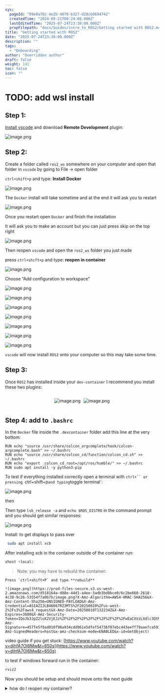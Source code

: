 ```yaml
---
sys:
  pageId: "89e0a78c-4e2b-4070-b327-d28cb0694742"
  createdTime: "2024-08-21T00:24:00.000Z"
  lastEditedTime: "2025-07-24T23:30:00.000Z"
  propFilepath: "docs/Guides/intro_to_ROS2/Getting started with ROS2.md"
title: "Getting started with ROS2"
date: "2025-07-24T23:30:00.000Z"
description: ""
tags:
  - "Onboarding"
author: "Overridden author"
draft: false
weight: 141
toc: false
icon: ""
---
```


# TODO: add wsl install

## Step 1:

[Install vscode](https://code.visualstudio.com/download) and download **Remote Development** plugin:

![image.png](https://prod-files-secure.s3.us-west-2.amazonaws.com/d518164a-d88e-44d1-a4ee-3adb3bd8bce0/efb52993-1881-4a40-b95e-6f020334f022/image.png?X-Amz-Algorithm=AWS4-HMAC-SHA256&X-Amz-Content-Sha256=UNSIGNED-PAYLOAD&X-Amz-Credential=ASIAZI2LB466WWN3VXRW%2F20250810%2Fus-west-2%2Fs3%2Faws4_request&X-Amz-Date=20250810T132225Z&X-Amz-Expires=3600&X-Amz-Security-Token=IQoJb3JpZ2luX2VjEJz%2F%2F%2F%2F%2F%2F%2F%2F%2F%2FwEaCXVzLXdlc3QtMiJHMEUCIEw4YJjMiPzI1Q%2BygzM%2F8%2FjpojiHdS29BsqiUP8Zjmc%2BAiEAm7pQFOazYOiTjb0%2BopjNsbdad8OT%2Bnyx8FuVwZebK7AqiAQI1f%2F%2F%2F%2F%2F%2F%2F%2F%2F%2FARAAGgw2Mzc0MjMxODM4MDUiDMWNJm8Xe0pQ1urFaircA6InntRj%2BiHdvTbU4U1NI%2FDFscGYeDrgSbR1X%2Baan5SDd6xi6gJ5%2Bdo9zA6mEmDHmpBXGpstYTOt9FGA6Xk%2B0ZuN2DhIQtw8uOBMSYEAUyQ9wHKNzbEz67M2GoFy%2BVZPYHjI%2Frev%2BH9syAHRHSIR%2FWuka0Jh4bjkUouL335lP%2F7su50Gs1oAKhIp4AlbD82wavPiahPB9YQ2ZKDvo0q5r6AO%2ByQR50KdFrMk%2FKiGnKsN8cGwf0Joe3OkGPLtDL31V0Qcm86%2FV6xA4hjL74%2BaiJaCTlX5dQ9uTuDKOmObHOZuhWYsJvOPjugELOMmkNXL1tvTK6%2FgE3Z2cDPEce9Th%2FICSFm%2BYM%2FLB6yfqtnPmax2UVSB5%2FvgtI7mwReeEz0MUPG3Fxt0vZd12FdJjRNDWYnfXHNO9Kjr18P8wcDCFsFZEU3GgkFEbHdC0ChSo6ZCzY7mY6cYemtl4Qgfa8Y97ksQu8M22LJVyQ%2BNblnu1F73CIpyZYPsaCT5wNZw4VsSuHgbNE%2BCR3iWjp4ZU6Cl45mp%2FB0HV7miiBHWdozyrzcqy3tm7TrhEptXE7Z4CKIY4iDIm%2Bm1C5OgTpa8PniUM%2BGCOJvl9f4XClfL8VacFLtFlBk8gADMrEF2FKyVMM6Y4sQGOqUBwv1J0FLr0ckimAFym9wnOuGct912bWvCJfqWDGgk5GYjWLbe%2FlXJFgDQ%2BqDu1rYcS%2FmIK5QRo1QeoAzSquTgZDSwDwz%2F%2BTu77jtPNm03OvsRIu8VLc%2BdhlmXezYb9bqcO9uOyzqwnzTAq49TwVGsYDtaYuuH61u5iycxO2a7DfqOzMMIMLE%2FrfOb2b3hZ8Ttdsbz1AjXoKL8bkjqEwcldZdVPMhj&X-Amz-Signature=3b6ea803a05b1f494a79690e59c01b030eb94211b85ee4c0e47c6658dbc4af3b&X-Amz-SignedHeaders=host&x-amz-checksum-mode=ENABLED&x-id=GetObject)

## Step 2:

Create a folder called `ros2_ws` somewhere on your computer and open that folder in `vscode` by going to File → open folder 

`ctrl+shift+p` and type: **Install Docker**

![image.png](https://prod-files-secure.s3.us-west-2.amazonaws.com/d518164a-d88e-44d1-a4ee-3adb3bd8bce0/2269dc0e-1cd5-47ff-bceb-c04ad9b2eab0/image.png?X-Amz-Algorithm=AWS4-HMAC-SHA256&X-Amz-Content-Sha256=UNSIGNED-PAYLOAD&X-Amz-Credential=ASIAZI2LB466WWN3VXRW%2F20250810%2Fus-west-2%2Fs3%2Faws4_request&X-Amz-Date=20250810T132225Z&X-Amz-Expires=3600&X-Amz-Security-Token=IQoJb3JpZ2luX2VjEJz%2F%2F%2F%2F%2F%2F%2F%2F%2F%2FwEaCXVzLXdlc3QtMiJHMEUCIEw4YJjMiPzI1Q%2BygzM%2F8%2FjpojiHdS29BsqiUP8Zjmc%2BAiEAm7pQFOazYOiTjb0%2BopjNsbdad8OT%2Bnyx8FuVwZebK7AqiAQI1f%2F%2F%2F%2F%2F%2F%2F%2F%2F%2FARAAGgw2Mzc0MjMxODM4MDUiDMWNJm8Xe0pQ1urFaircA6InntRj%2BiHdvTbU4U1NI%2FDFscGYeDrgSbR1X%2Baan5SDd6xi6gJ5%2Bdo9zA6mEmDHmpBXGpstYTOt9FGA6Xk%2B0ZuN2DhIQtw8uOBMSYEAUyQ9wHKNzbEz67M2GoFy%2BVZPYHjI%2Frev%2BH9syAHRHSIR%2FWuka0Jh4bjkUouL335lP%2F7su50Gs1oAKhIp4AlbD82wavPiahPB9YQ2ZKDvo0q5r6AO%2ByQR50KdFrMk%2FKiGnKsN8cGwf0Joe3OkGPLtDL31V0Qcm86%2FV6xA4hjL74%2BaiJaCTlX5dQ9uTuDKOmObHOZuhWYsJvOPjugELOMmkNXL1tvTK6%2FgE3Z2cDPEce9Th%2FICSFm%2BYM%2FLB6yfqtnPmax2UVSB5%2FvgtI7mwReeEz0MUPG3Fxt0vZd12FdJjRNDWYnfXHNO9Kjr18P8wcDCFsFZEU3GgkFEbHdC0ChSo6ZCzY7mY6cYemtl4Qgfa8Y97ksQu8M22LJVyQ%2BNblnu1F73CIpyZYPsaCT5wNZw4VsSuHgbNE%2BCR3iWjp4ZU6Cl45mp%2FB0HV7miiBHWdozyrzcqy3tm7TrhEptXE7Z4CKIY4iDIm%2Bm1C5OgTpa8PniUM%2BGCOJvl9f4XClfL8VacFLtFlBk8gADMrEF2FKyVMM6Y4sQGOqUBwv1J0FLr0ckimAFym9wnOuGct912bWvCJfqWDGgk5GYjWLbe%2FlXJFgDQ%2BqDu1rYcS%2FmIK5QRo1QeoAzSquTgZDSwDwz%2F%2BTu77jtPNm03OvsRIu8VLc%2BdhlmXezYb9bqcO9uOyzqwnzTAq49TwVGsYDtaYuuH61u5iycxO2a7DfqOzMMIMLE%2FrfOb2b3hZ8Ttdsbz1AjXoKL8bkjqEwcldZdVPMhj&X-Amz-Signature=2c5ac3623209914f929df23c73bde368f435fd6687f7c4c8542f5bc03f5be153&X-Amz-SignedHeaders=host&x-amz-checksum-mode=ENABLED&x-id=GetObject)

The `Docker` install will take sometime and at the end it will ask you to restart

![image.png](https://prod-files-secure.s3.us-west-2.amazonaws.com/d518164a-d88e-44d1-a4ee-3adb3bd8bce0/ed233f78-be33-4b1f-b89c-9c346c0e961e/image.png?X-Amz-Algorithm=AWS4-HMAC-SHA256&X-Amz-Content-Sha256=UNSIGNED-PAYLOAD&X-Amz-Credential=ASIAZI2LB466WWN3VXRW%2F20250810%2Fus-west-2%2Fs3%2Faws4_request&X-Amz-Date=20250810T132225Z&X-Amz-Expires=3600&X-Amz-Security-Token=IQoJb3JpZ2luX2VjEJz%2F%2F%2F%2F%2F%2F%2F%2F%2F%2FwEaCXVzLXdlc3QtMiJHMEUCIEw4YJjMiPzI1Q%2BygzM%2F8%2FjpojiHdS29BsqiUP8Zjmc%2BAiEAm7pQFOazYOiTjb0%2BopjNsbdad8OT%2Bnyx8FuVwZebK7AqiAQI1f%2F%2F%2F%2F%2F%2F%2F%2F%2F%2FARAAGgw2Mzc0MjMxODM4MDUiDMWNJm8Xe0pQ1urFaircA6InntRj%2BiHdvTbU4U1NI%2FDFscGYeDrgSbR1X%2Baan5SDd6xi6gJ5%2Bdo9zA6mEmDHmpBXGpstYTOt9FGA6Xk%2B0ZuN2DhIQtw8uOBMSYEAUyQ9wHKNzbEz67M2GoFy%2BVZPYHjI%2Frev%2BH9syAHRHSIR%2FWuka0Jh4bjkUouL335lP%2F7su50Gs1oAKhIp4AlbD82wavPiahPB9YQ2ZKDvo0q5r6AO%2ByQR50KdFrMk%2FKiGnKsN8cGwf0Joe3OkGPLtDL31V0Qcm86%2FV6xA4hjL74%2BaiJaCTlX5dQ9uTuDKOmObHOZuhWYsJvOPjugELOMmkNXL1tvTK6%2FgE3Z2cDPEce9Th%2FICSFm%2BYM%2FLB6yfqtnPmax2UVSB5%2FvgtI7mwReeEz0MUPG3Fxt0vZd12FdJjRNDWYnfXHNO9Kjr18P8wcDCFsFZEU3GgkFEbHdC0ChSo6ZCzY7mY6cYemtl4Qgfa8Y97ksQu8M22LJVyQ%2BNblnu1F73CIpyZYPsaCT5wNZw4VsSuHgbNE%2BCR3iWjp4ZU6Cl45mp%2FB0HV7miiBHWdozyrzcqy3tm7TrhEptXE7Z4CKIY4iDIm%2Bm1C5OgTpa8PniUM%2BGCOJvl9f4XClfL8VacFLtFlBk8gADMrEF2FKyVMM6Y4sQGOqUBwv1J0FLr0ckimAFym9wnOuGct912bWvCJfqWDGgk5GYjWLbe%2FlXJFgDQ%2BqDu1rYcS%2FmIK5QRo1QeoAzSquTgZDSwDwz%2F%2BTu77jtPNm03OvsRIu8VLc%2BdhlmXezYb9bqcO9uOyzqwnzTAq49TwVGsYDtaYuuH61u5iycxO2a7DfqOzMMIMLE%2FrfOb2b3hZ8Ttdsbz1AjXoKL8bkjqEwcldZdVPMhj&X-Amz-Signature=be99d574f428594e093cec26fb33bc24fc5c8fda5bd04dee1b37a42158d852c8&X-Amz-SignedHeaders=host&x-amz-checksum-mode=ENABLED&x-id=GetObject)

Once you restart open `Docker` and finish the installation

It will ask you to make an account but you can just press skip on the top right

![image.png](https://prod-files-secure.s3.us-west-2.amazonaws.com/d518164a-d88e-44d1-a4ee-3adb3bd8bce0/21010ad9-1659-4fd9-9f59-9932a09b2a3d/image.png?X-Amz-Algorithm=AWS4-HMAC-SHA256&X-Amz-Content-Sha256=UNSIGNED-PAYLOAD&X-Amz-Credential=ASIAZI2LB466WWN3VXRW%2F20250810%2Fus-west-2%2Fs3%2Faws4_request&X-Amz-Date=20250810T132225Z&X-Amz-Expires=3600&X-Amz-Security-Token=IQoJb3JpZ2luX2VjEJz%2F%2F%2F%2F%2F%2F%2F%2F%2F%2FwEaCXVzLXdlc3QtMiJHMEUCIEw4YJjMiPzI1Q%2BygzM%2F8%2FjpojiHdS29BsqiUP8Zjmc%2BAiEAm7pQFOazYOiTjb0%2BopjNsbdad8OT%2Bnyx8FuVwZebK7AqiAQI1f%2F%2F%2F%2F%2F%2F%2F%2F%2F%2FARAAGgw2Mzc0MjMxODM4MDUiDMWNJm8Xe0pQ1urFaircA6InntRj%2BiHdvTbU4U1NI%2FDFscGYeDrgSbR1X%2Baan5SDd6xi6gJ5%2Bdo9zA6mEmDHmpBXGpstYTOt9FGA6Xk%2B0ZuN2DhIQtw8uOBMSYEAUyQ9wHKNzbEz67M2GoFy%2BVZPYHjI%2Frev%2BH9syAHRHSIR%2FWuka0Jh4bjkUouL335lP%2F7su50Gs1oAKhIp4AlbD82wavPiahPB9YQ2ZKDvo0q5r6AO%2ByQR50KdFrMk%2FKiGnKsN8cGwf0Joe3OkGPLtDL31V0Qcm86%2FV6xA4hjL74%2BaiJaCTlX5dQ9uTuDKOmObHOZuhWYsJvOPjugELOMmkNXL1tvTK6%2FgE3Z2cDPEce9Th%2FICSFm%2BYM%2FLB6yfqtnPmax2UVSB5%2FvgtI7mwReeEz0MUPG3Fxt0vZd12FdJjRNDWYnfXHNO9Kjr18P8wcDCFsFZEU3GgkFEbHdC0ChSo6ZCzY7mY6cYemtl4Qgfa8Y97ksQu8M22LJVyQ%2BNblnu1F73CIpyZYPsaCT5wNZw4VsSuHgbNE%2BCR3iWjp4ZU6Cl45mp%2FB0HV7miiBHWdozyrzcqy3tm7TrhEptXE7Z4CKIY4iDIm%2Bm1C5OgTpa8PniUM%2BGCOJvl9f4XClfL8VacFLtFlBk8gADMrEF2FKyVMM6Y4sQGOqUBwv1J0FLr0ckimAFym9wnOuGct912bWvCJfqWDGgk5GYjWLbe%2FlXJFgDQ%2BqDu1rYcS%2FmIK5QRo1QeoAzSquTgZDSwDwz%2F%2BTu77jtPNm03OvsRIu8VLc%2BdhlmXezYb9bqcO9uOyzqwnzTAq49TwVGsYDtaYuuH61u5iycxO2a7DfqOzMMIMLE%2FrfOb2b3hZ8Ttdsbz1AjXoKL8bkjqEwcldZdVPMhj&X-Amz-Signature=087036655fc5ecda93796933114b85c5d798ce5e15fddcb05c4eda84e475970d&X-Amz-SignedHeaders=host&x-amz-checksum-mode=ENABLED&x-id=GetObject)

Then reopen `vscode` and open the `ros2_ws` folder you just made

press `ctrl+shift+p` and type: **reopen in container**

![image.png](https://prod-files-secure.s3.us-west-2.amazonaws.com/d518164a-d88e-44d1-a4ee-3adb3bd8bce0/4e93b8c2-41ad-488c-8095-c74205196118/image.png?X-Amz-Algorithm=AWS4-HMAC-SHA256&X-Amz-Content-Sha256=UNSIGNED-PAYLOAD&X-Amz-Credential=ASIAZI2LB466WWN3VXRW%2F20250810%2Fus-west-2%2Fs3%2Faws4_request&X-Amz-Date=20250810T132225Z&X-Amz-Expires=3600&X-Amz-Security-Token=IQoJb3JpZ2luX2VjEJz%2F%2F%2F%2F%2F%2F%2F%2F%2F%2FwEaCXVzLXdlc3QtMiJHMEUCIEw4YJjMiPzI1Q%2BygzM%2F8%2FjpojiHdS29BsqiUP8Zjmc%2BAiEAm7pQFOazYOiTjb0%2BopjNsbdad8OT%2Bnyx8FuVwZebK7AqiAQI1f%2F%2F%2F%2F%2F%2F%2F%2F%2F%2FARAAGgw2Mzc0MjMxODM4MDUiDMWNJm8Xe0pQ1urFaircA6InntRj%2BiHdvTbU4U1NI%2FDFscGYeDrgSbR1X%2Baan5SDd6xi6gJ5%2Bdo9zA6mEmDHmpBXGpstYTOt9FGA6Xk%2B0ZuN2DhIQtw8uOBMSYEAUyQ9wHKNzbEz67M2GoFy%2BVZPYHjI%2Frev%2BH9syAHRHSIR%2FWuka0Jh4bjkUouL335lP%2F7su50Gs1oAKhIp4AlbD82wavPiahPB9YQ2ZKDvo0q5r6AO%2ByQR50KdFrMk%2FKiGnKsN8cGwf0Joe3OkGPLtDL31V0Qcm86%2FV6xA4hjL74%2BaiJaCTlX5dQ9uTuDKOmObHOZuhWYsJvOPjugELOMmkNXL1tvTK6%2FgE3Z2cDPEce9Th%2FICSFm%2BYM%2FLB6yfqtnPmax2UVSB5%2FvgtI7mwReeEz0MUPG3Fxt0vZd12FdJjRNDWYnfXHNO9Kjr18P8wcDCFsFZEU3GgkFEbHdC0ChSo6ZCzY7mY6cYemtl4Qgfa8Y97ksQu8M22LJVyQ%2BNblnu1F73CIpyZYPsaCT5wNZw4VsSuHgbNE%2BCR3iWjp4ZU6Cl45mp%2FB0HV7miiBHWdozyrzcqy3tm7TrhEptXE7Z4CKIY4iDIm%2Bm1C5OgTpa8PniUM%2BGCOJvl9f4XClfL8VacFLtFlBk8gADMrEF2FKyVMM6Y4sQGOqUBwv1J0FLr0ckimAFym9wnOuGct912bWvCJfqWDGgk5GYjWLbe%2FlXJFgDQ%2BqDu1rYcS%2FmIK5QRo1QeoAzSquTgZDSwDwz%2F%2BTu77jtPNm03OvsRIu8VLc%2BdhlmXezYb9bqcO9uOyzqwnzTAq49TwVGsYDtaYuuH61u5iycxO2a7DfqOzMMIMLE%2FrfOb2b3hZ8Ttdsbz1AjXoKL8bkjqEwcldZdVPMhj&X-Amz-Signature=7df0bc64541a9e7524d79cec887053c708108a916d65c469e89323f1a27e0385&X-Amz-SignedHeaders=host&x-amz-checksum-mode=ENABLED&x-id=GetObject)

Choose “Add configuration to workspace”

![image.png](https://prod-files-secure.s3.us-west-2.amazonaws.com/d518164a-d88e-44d1-a4ee-3adb3bd8bce0/9560b282-5060-4989-ba37-97e7b2c22476/image.png?X-Amz-Algorithm=AWS4-HMAC-SHA256&X-Amz-Content-Sha256=UNSIGNED-PAYLOAD&X-Amz-Credential=ASIAZI2LB466WWN3VXRW%2F20250810%2Fus-west-2%2Fs3%2Faws4_request&X-Amz-Date=20250810T132225Z&X-Amz-Expires=3600&X-Amz-Security-Token=IQoJb3JpZ2luX2VjEJz%2F%2F%2F%2F%2F%2F%2F%2F%2F%2FwEaCXVzLXdlc3QtMiJHMEUCIEw4YJjMiPzI1Q%2BygzM%2F8%2FjpojiHdS29BsqiUP8Zjmc%2BAiEAm7pQFOazYOiTjb0%2BopjNsbdad8OT%2Bnyx8FuVwZebK7AqiAQI1f%2F%2F%2F%2F%2F%2F%2F%2F%2F%2FARAAGgw2Mzc0MjMxODM4MDUiDMWNJm8Xe0pQ1urFaircA6InntRj%2BiHdvTbU4U1NI%2FDFscGYeDrgSbR1X%2Baan5SDd6xi6gJ5%2Bdo9zA6mEmDHmpBXGpstYTOt9FGA6Xk%2B0ZuN2DhIQtw8uOBMSYEAUyQ9wHKNzbEz67M2GoFy%2BVZPYHjI%2Frev%2BH9syAHRHSIR%2FWuka0Jh4bjkUouL335lP%2F7su50Gs1oAKhIp4AlbD82wavPiahPB9YQ2ZKDvo0q5r6AO%2ByQR50KdFrMk%2FKiGnKsN8cGwf0Joe3OkGPLtDL31V0Qcm86%2FV6xA4hjL74%2BaiJaCTlX5dQ9uTuDKOmObHOZuhWYsJvOPjugELOMmkNXL1tvTK6%2FgE3Z2cDPEce9Th%2FICSFm%2BYM%2FLB6yfqtnPmax2UVSB5%2FvgtI7mwReeEz0MUPG3Fxt0vZd12FdJjRNDWYnfXHNO9Kjr18P8wcDCFsFZEU3GgkFEbHdC0ChSo6ZCzY7mY6cYemtl4Qgfa8Y97ksQu8M22LJVyQ%2BNblnu1F73CIpyZYPsaCT5wNZw4VsSuHgbNE%2BCR3iWjp4ZU6Cl45mp%2FB0HV7miiBHWdozyrzcqy3tm7TrhEptXE7Z4CKIY4iDIm%2Bm1C5OgTpa8PniUM%2BGCOJvl9f4XClfL8VacFLtFlBk8gADMrEF2FKyVMM6Y4sQGOqUBwv1J0FLr0ckimAFym9wnOuGct912bWvCJfqWDGgk5GYjWLbe%2FlXJFgDQ%2BqDu1rYcS%2FmIK5QRo1QeoAzSquTgZDSwDwz%2F%2BTu77jtPNm03OvsRIu8VLc%2BdhlmXezYb9bqcO9uOyzqwnzTAq49TwVGsYDtaYuuH61u5iycxO2a7DfqOzMMIMLE%2FrfOb2b3hZ8Ttdsbz1AjXoKL8bkjqEwcldZdVPMhj&X-Amz-Signature=5d38117a64c18117cf1c67b608f826b3569dac4176e02ace828008c12ec837b5&X-Amz-SignedHeaders=host&x-amz-checksum-mode=ENABLED&x-id=GetObject)

![image.png](https://prod-files-secure.s3.us-west-2.amazonaws.com/d518164a-d88e-44d1-a4ee-3adb3bd8bce0/2ee63f81-886b-48e8-a553-dc6e5eac99e4/image.png?X-Amz-Algorithm=AWS4-HMAC-SHA256&X-Amz-Content-Sha256=UNSIGNED-PAYLOAD&X-Amz-Credential=ASIAZI2LB466WWN3VXRW%2F20250810%2Fus-west-2%2Fs3%2Faws4_request&X-Amz-Date=20250810T132225Z&X-Amz-Expires=3600&X-Amz-Security-Token=IQoJb3JpZ2luX2VjEJz%2F%2F%2F%2F%2F%2F%2F%2F%2F%2FwEaCXVzLXdlc3QtMiJHMEUCIEw4YJjMiPzI1Q%2BygzM%2F8%2FjpojiHdS29BsqiUP8Zjmc%2BAiEAm7pQFOazYOiTjb0%2BopjNsbdad8OT%2Bnyx8FuVwZebK7AqiAQI1f%2F%2F%2F%2F%2F%2F%2F%2F%2F%2FARAAGgw2Mzc0MjMxODM4MDUiDMWNJm8Xe0pQ1urFaircA6InntRj%2BiHdvTbU4U1NI%2FDFscGYeDrgSbR1X%2Baan5SDd6xi6gJ5%2Bdo9zA6mEmDHmpBXGpstYTOt9FGA6Xk%2B0ZuN2DhIQtw8uOBMSYEAUyQ9wHKNzbEz67M2GoFy%2BVZPYHjI%2Frev%2BH9syAHRHSIR%2FWuka0Jh4bjkUouL335lP%2F7su50Gs1oAKhIp4AlbD82wavPiahPB9YQ2ZKDvo0q5r6AO%2ByQR50KdFrMk%2FKiGnKsN8cGwf0Joe3OkGPLtDL31V0Qcm86%2FV6xA4hjL74%2BaiJaCTlX5dQ9uTuDKOmObHOZuhWYsJvOPjugELOMmkNXL1tvTK6%2FgE3Z2cDPEce9Th%2FICSFm%2BYM%2FLB6yfqtnPmax2UVSB5%2FvgtI7mwReeEz0MUPG3Fxt0vZd12FdJjRNDWYnfXHNO9Kjr18P8wcDCFsFZEU3GgkFEbHdC0ChSo6ZCzY7mY6cYemtl4Qgfa8Y97ksQu8M22LJVyQ%2BNblnu1F73CIpyZYPsaCT5wNZw4VsSuHgbNE%2BCR3iWjp4ZU6Cl45mp%2FB0HV7miiBHWdozyrzcqy3tm7TrhEptXE7Z4CKIY4iDIm%2Bm1C5OgTpa8PniUM%2BGCOJvl9f4XClfL8VacFLtFlBk8gADMrEF2FKyVMM6Y4sQGOqUBwv1J0FLr0ckimAFym9wnOuGct912bWvCJfqWDGgk5GYjWLbe%2FlXJFgDQ%2BqDu1rYcS%2FmIK5QRo1QeoAzSquTgZDSwDwz%2F%2BTu77jtPNm03OvsRIu8VLc%2BdhlmXezYb9bqcO9uOyzqwnzTAq49TwVGsYDtaYuuH61u5iycxO2a7DfqOzMMIMLE%2FrfOb2b3hZ8Ttdsbz1AjXoKL8bkjqEwcldZdVPMhj&X-Amz-Signature=96f61e3d67840dc0ff33cd18818664050be40bf0dbe874c04daf8765ed425fb7&X-Amz-SignedHeaders=host&x-amz-checksum-mode=ENABLED&x-id=GetObject)

![image.png](https://prod-files-secure.s3.us-west-2.amazonaws.com/d518164a-d88e-44d1-a4ee-3adb3bd8bce0/e0fd626c-c8b6-4b2c-95d1-fa4c26514504/image.png?X-Amz-Algorithm=AWS4-HMAC-SHA256&X-Amz-Content-Sha256=UNSIGNED-PAYLOAD&X-Amz-Credential=ASIAZI2LB466WWN3VXRW%2F20250810%2Fus-west-2%2Fs3%2Faws4_request&X-Amz-Date=20250810T132225Z&X-Amz-Expires=3600&X-Amz-Security-Token=IQoJb3JpZ2luX2VjEJz%2F%2F%2F%2F%2F%2F%2F%2F%2F%2FwEaCXVzLXdlc3QtMiJHMEUCIEw4YJjMiPzI1Q%2BygzM%2F8%2FjpojiHdS29BsqiUP8Zjmc%2BAiEAm7pQFOazYOiTjb0%2BopjNsbdad8OT%2Bnyx8FuVwZebK7AqiAQI1f%2F%2F%2F%2F%2F%2F%2F%2F%2F%2FARAAGgw2Mzc0MjMxODM4MDUiDMWNJm8Xe0pQ1urFaircA6InntRj%2BiHdvTbU4U1NI%2FDFscGYeDrgSbR1X%2Baan5SDd6xi6gJ5%2Bdo9zA6mEmDHmpBXGpstYTOt9FGA6Xk%2B0ZuN2DhIQtw8uOBMSYEAUyQ9wHKNzbEz67M2GoFy%2BVZPYHjI%2Frev%2BH9syAHRHSIR%2FWuka0Jh4bjkUouL335lP%2F7su50Gs1oAKhIp4AlbD82wavPiahPB9YQ2ZKDvo0q5r6AO%2ByQR50KdFrMk%2FKiGnKsN8cGwf0Joe3OkGPLtDL31V0Qcm86%2FV6xA4hjL74%2BaiJaCTlX5dQ9uTuDKOmObHOZuhWYsJvOPjugELOMmkNXL1tvTK6%2FgE3Z2cDPEce9Th%2FICSFm%2BYM%2FLB6yfqtnPmax2UVSB5%2FvgtI7mwReeEz0MUPG3Fxt0vZd12FdJjRNDWYnfXHNO9Kjr18P8wcDCFsFZEU3GgkFEbHdC0ChSo6ZCzY7mY6cYemtl4Qgfa8Y97ksQu8M22LJVyQ%2BNblnu1F73CIpyZYPsaCT5wNZw4VsSuHgbNE%2BCR3iWjp4ZU6Cl45mp%2FB0HV7miiBHWdozyrzcqy3tm7TrhEptXE7Z4CKIY4iDIm%2Bm1C5OgTpa8PniUM%2BGCOJvl9f4XClfL8VacFLtFlBk8gADMrEF2FKyVMM6Y4sQGOqUBwv1J0FLr0ckimAFym9wnOuGct912bWvCJfqWDGgk5GYjWLbe%2FlXJFgDQ%2BqDu1rYcS%2FmIK5QRo1QeoAzSquTgZDSwDwz%2F%2BTu77jtPNm03OvsRIu8VLc%2BdhlmXezYb9bqcO9uOyzqwnzTAq49TwVGsYDtaYuuH61u5iycxO2a7DfqOzMMIMLE%2FrfOb2b3hZ8Ttdsbz1AjXoKL8bkjqEwcldZdVPMhj&X-Amz-Signature=c73396b835dff6a4ee8e0fd49b49f6f1e3a7d93800b201cbb471e0502207d4a4&X-Amz-SignedHeaders=host&x-amz-checksum-mode=ENABLED&x-id=GetObject)

![image.png](https://prod-files-secure.s3.us-west-2.amazonaws.com/d518164a-d88e-44d1-a4ee-3adb3bd8bce0/a2e13f50-d2ab-4719-a4c2-7ced634bfc9d/image.png?X-Amz-Algorithm=AWS4-HMAC-SHA256&X-Amz-Content-Sha256=UNSIGNED-PAYLOAD&X-Amz-Credential=ASIAZI2LB466WWN3VXRW%2F20250810%2Fus-west-2%2Fs3%2Faws4_request&X-Amz-Date=20250810T132225Z&X-Amz-Expires=3600&X-Amz-Security-Token=IQoJb3JpZ2luX2VjEJz%2F%2F%2F%2F%2F%2F%2F%2F%2F%2FwEaCXVzLXdlc3QtMiJHMEUCIEw4YJjMiPzI1Q%2BygzM%2F8%2FjpojiHdS29BsqiUP8Zjmc%2BAiEAm7pQFOazYOiTjb0%2BopjNsbdad8OT%2Bnyx8FuVwZebK7AqiAQI1f%2F%2F%2F%2F%2F%2F%2F%2F%2F%2FARAAGgw2Mzc0MjMxODM4MDUiDMWNJm8Xe0pQ1urFaircA6InntRj%2BiHdvTbU4U1NI%2FDFscGYeDrgSbR1X%2Baan5SDd6xi6gJ5%2Bdo9zA6mEmDHmpBXGpstYTOt9FGA6Xk%2B0ZuN2DhIQtw8uOBMSYEAUyQ9wHKNzbEz67M2GoFy%2BVZPYHjI%2Frev%2BH9syAHRHSIR%2FWuka0Jh4bjkUouL335lP%2F7su50Gs1oAKhIp4AlbD82wavPiahPB9YQ2ZKDvo0q5r6AO%2ByQR50KdFrMk%2FKiGnKsN8cGwf0Joe3OkGPLtDL31V0Qcm86%2FV6xA4hjL74%2BaiJaCTlX5dQ9uTuDKOmObHOZuhWYsJvOPjugELOMmkNXL1tvTK6%2FgE3Z2cDPEce9Th%2FICSFm%2BYM%2FLB6yfqtnPmax2UVSB5%2FvgtI7mwReeEz0MUPG3Fxt0vZd12FdJjRNDWYnfXHNO9Kjr18P8wcDCFsFZEU3GgkFEbHdC0ChSo6ZCzY7mY6cYemtl4Qgfa8Y97ksQu8M22LJVyQ%2BNblnu1F73CIpyZYPsaCT5wNZw4VsSuHgbNE%2BCR3iWjp4ZU6Cl45mp%2FB0HV7miiBHWdozyrzcqy3tm7TrhEptXE7Z4CKIY4iDIm%2Bm1C5OgTpa8PniUM%2BGCOJvl9f4XClfL8VacFLtFlBk8gADMrEF2FKyVMM6Y4sQGOqUBwv1J0FLr0ckimAFym9wnOuGct912bWvCJfqWDGgk5GYjWLbe%2FlXJFgDQ%2BqDu1rYcS%2FmIK5QRo1QeoAzSquTgZDSwDwz%2F%2BTu77jtPNm03OvsRIu8VLc%2BdhlmXezYb9bqcO9uOyzqwnzTAq49TwVGsYDtaYuuH61u5iycxO2a7DfqOzMMIMLE%2FrfOb2b3hZ8Ttdsbz1AjXoKL8bkjqEwcldZdVPMhj&X-Amz-Signature=5cacf9765d4a407f5ad909ffc945586108a59c97c7d8db8cfb945be1b724fbd4&X-Amz-SignedHeaders=host&x-amz-checksum-mode=ENABLED&x-id=GetObject)

![image.png](https://prod-files-secure.s3.us-west-2.amazonaws.com/d518164a-d88e-44d1-a4ee-3adb3bd8bce0/6cc478ad-aaba-4bf7-9fcc-403277ab896c/image.png?X-Amz-Algorithm=AWS4-HMAC-SHA256&X-Amz-Content-Sha256=UNSIGNED-PAYLOAD&X-Amz-Credential=ASIAZI2LB466WWN3VXRW%2F20250810%2Fus-west-2%2Fs3%2Faws4_request&X-Amz-Date=20250810T132225Z&X-Amz-Expires=3600&X-Amz-Security-Token=IQoJb3JpZ2luX2VjEJz%2F%2F%2F%2F%2F%2F%2F%2F%2F%2FwEaCXVzLXdlc3QtMiJHMEUCIEw4YJjMiPzI1Q%2BygzM%2F8%2FjpojiHdS29BsqiUP8Zjmc%2BAiEAm7pQFOazYOiTjb0%2BopjNsbdad8OT%2Bnyx8FuVwZebK7AqiAQI1f%2F%2F%2F%2F%2F%2F%2F%2F%2F%2FARAAGgw2Mzc0MjMxODM4MDUiDMWNJm8Xe0pQ1urFaircA6InntRj%2BiHdvTbU4U1NI%2FDFscGYeDrgSbR1X%2Baan5SDd6xi6gJ5%2Bdo9zA6mEmDHmpBXGpstYTOt9FGA6Xk%2B0ZuN2DhIQtw8uOBMSYEAUyQ9wHKNzbEz67M2GoFy%2BVZPYHjI%2Frev%2BH9syAHRHSIR%2FWuka0Jh4bjkUouL335lP%2F7su50Gs1oAKhIp4AlbD82wavPiahPB9YQ2ZKDvo0q5r6AO%2ByQR50KdFrMk%2FKiGnKsN8cGwf0Joe3OkGPLtDL31V0Qcm86%2FV6xA4hjL74%2BaiJaCTlX5dQ9uTuDKOmObHOZuhWYsJvOPjugELOMmkNXL1tvTK6%2FgE3Z2cDPEce9Th%2FICSFm%2BYM%2FLB6yfqtnPmax2UVSB5%2FvgtI7mwReeEz0MUPG3Fxt0vZd12FdJjRNDWYnfXHNO9Kjr18P8wcDCFsFZEU3GgkFEbHdC0ChSo6ZCzY7mY6cYemtl4Qgfa8Y97ksQu8M22LJVyQ%2BNblnu1F73CIpyZYPsaCT5wNZw4VsSuHgbNE%2BCR3iWjp4ZU6Cl45mp%2FB0HV7miiBHWdozyrzcqy3tm7TrhEptXE7Z4CKIY4iDIm%2Bm1C5OgTpa8PniUM%2BGCOJvl9f4XClfL8VacFLtFlBk8gADMrEF2FKyVMM6Y4sQGOqUBwv1J0FLr0ckimAFym9wnOuGct912bWvCJfqWDGgk5GYjWLbe%2FlXJFgDQ%2BqDu1rYcS%2FmIK5QRo1QeoAzSquTgZDSwDwz%2F%2BTu77jtPNm03OvsRIu8VLc%2BdhlmXezYb9bqcO9uOyzqwnzTAq49TwVGsYDtaYuuH61u5iycxO2a7DfqOzMMIMLE%2FrfOb2b3hZ8Ttdsbz1AjXoKL8bkjqEwcldZdVPMhj&X-Amz-Signature=d2ccb5f016d7a78ca03752be9ffb6571d67df1c0a57ce5ca14e41b069b03d606&X-Amz-SignedHeaders=host&x-amz-checksum-mode=ENABLED&x-id=GetObject)

![image.png](https://prod-files-secure.s3.us-west-2.amazonaws.com/d518164a-d88e-44d1-a4ee-3adb3bd8bce0/53255b28-f75e-430f-b9e3-c0ac8577e42b/image.png?X-Amz-Algorithm=AWS4-HMAC-SHA256&X-Amz-Content-Sha256=UNSIGNED-PAYLOAD&X-Amz-Credential=ASIAZI2LB466WWN3VXRW%2F20250810%2Fus-west-2%2Fs3%2Faws4_request&X-Amz-Date=20250810T132225Z&X-Amz-Expires=3600&X-Amz-Security-Token=IQoJb3JpZ2luX2VjEJz%2F%2F%2F%2F%2F%2F%2F%2F%2F%2FwEaCXVzLXdlc3QtMiJHMEUCIEw4YJjMiPzI1Q%2BygzM%2F8%2FjpojiHdS29BsqiUP8Zjmc%2BAiEAm7pQFOazYOiTjb0%2BopjNsbdad8OT%2Bnyx8FuVwZebK7AqiAQI1f%2F%2F%2F%2F%2F%2F%2F%2F%2F%2FARAAGgw2Mzc0MjMxODM4MDUiDMWNJm8Xe0pQ1urFaircA6InntRj%2BiHdvTbU4U1NI%2FDFscGYeDrgSbR1X%2Baan5SDd6xi6gJ5%2Bdo9zA6mEmDHmpBXGpstYTOt9FGA6Xk%2B0ZuN2DhIQtw8uOBMSYEAUyQ9wHKNzbEz67M2GoFy%2BVZPYHjI%2Frev%2BH9syAHRHSIR%2FWuka0Jh4bjkUouL335lP%2F7su50Gs1oAKhIp4AlbD82wavPiahPB9YQ2ZKDvo0q5r6AO%2ByQR50KdFrMk%2FKiGnKsN8cGwf0Joe3OkGPLtDL31V0Qcm86%2FV6xA4hjL74%2BaiJaCTlX5dQ9uTuDKOmObHOZuhWYsJvOPjugELOMmkNXL1tvTK6%2FgE3Z2cDPEce9Th%2FICSFm%2BYM%2FLB6yfqtnPmax2UVSB5%2FvgtI7mwReeEz0MUPG3Fxt0vZd12FdJjRNDWYnfXHNO9Kjr18P8wcDCFsFZEU3GgkFEbHdC0ChSo6ZCzY7mY6cYemtl4Qgfa8Y97ksQu8M22LJVyQ%2BNblnu1F73CIpyZYPsaCT5wNZw4VsSuHgbNE%2BCR3iWjp4ZU6Cl45mp%2FB0HV7miiBHWdozyrzcqy3tm7TrhEptXE7Z4CKIY4iDIm%2Bm1C5OgTpa8PniUM%2BGCOJvl9f4XClfL8VacFLtFlBk8gADMrEF2FKyVMM6Y4sQGOqUBwv1J0FLr0ckimAFym9wnOuGct912bWvCJfqWDGgk5GYjWLbe%2FlXJFgDQ%2BqDu1rYcS%2FmIK5QRo1QeoAzSquTgZDSwDwz%2F%2BTu77jtPNm03OvsRIu8VLc%2BdhlmXezYb9bqcO9uOyzqwnzTAq49TwVGsYDtaYuuH61u5iycxO2a7DfqOzMMIMLE%2FrfOb2b3hZ8Ttdsbz1AjXoKL8bkjqEwcldZdVPMhj&X-Amz-Signature=18eea7d966a7dfadc66bd4ca6d6502e48150dcba336725837c4dcb58222b51af&X-Amz-SignedHeaders=host&x-amz-checksum-mode=ENABLED&x-id=GetObject)

![image.png](https://prod-files-secure.s3.us-west-2.amazonaws.com/d518164a-d88e-44d1-a4ee-3adb3bd8bce0/7c562767-5af9-4ffb-97d1-327bcdf4ee00/image.png?X-Amz-Algorithm=AWS4-HMAC-SHA256&X-Amz-Content-Sha256=UNSIGNED-PAYLOAD&X-Amz-Credential=ASIAZI2LB466WWN3VXRW%2F20250810%2Fus-west-2%2Fs3%2Faws4_request&X-Amz-Date=20250810T132225Z&X-Amz-Expires=3600&X-Amz-Security-Token=IQoJb3JpZ2luX2VjEJz%2F%2F%2F%2F%2F%2F%2F%2F%2F%2FwEaCXVzLXdlc3QtMiJHMEUCIEw4YJjMiPzI1Q%2BygzM%2F8%2FjpojiHdS29BsqiUP8Zjmc%2BAiEAm7pQFOazYOiTjb0%2BopjNsbdad8OT%2Bnyx8FuVwZebK7AqiAQI1f%2F%2F%2F%2F%2F%2F%2F%2F%2F%2FARAAGgw2Mzc0MjMxODM4MDUiDMWNJm8Xe0pQ1urFaircA6InntRj%2BiHdvTbU4U1NI%2FDFscGYeDrgSbR1X%2Baan5SDd6xi6gJ5%2Bdo9zA6mEmDHmpBXGpstYTOt9FGA6Xk%2B0ZuN2DhIQtw8uOBMSYEAUyQ9wHKNzbEz67M2GoFy%2BVZPYHjI%2Frev%2BH9syAHRHSIR%2FWuka0Jh4bjkUouL335lP%2F7su50Gs1oAKhIp4AlbD82wavPiahPB9YQ2ZKDvo0q5r6AO%2ByQR50KdFrMk%2FKiGnKsN8cGwf0Joe3OkGPLtDL31V0Qcm86%2FV6xA4hjL74%2BaiJaCTlX5dQ9uTuDKOmObHOZuhWYsJvOPjugELOMmkNXL1tvTK6%2FgE3Z2cDPEce9Th%2FICSFm%2BYM%2FLB6yfqtnPmax2UVSB5%2FvgtI7mwReeEz0MUPG3Fxt0vZd12FdJjRNDWYnfXHNO9Kjr18P8wcDCFsFZEU3GgkFEbHdC0ChSo6ZCzY7mY6cYemtl4Qgfa8Y97ksQu8M22LJVyQ%2BNblnu1F73CIpyZYPsaCT5wNZw4VsSuHgbNE%2BCR3iWjp4ZU6Cl45mp%2FB0HV7miiBHWdozyrzcqy3tm7TrhEptXE7Z4CKIY4iDIm%2Bm1C5OgTpa8PniUM%2BGCOJvl9f4XClfL8VacFLtFlBk8gADMrEF2FKyVMM6Y4sQGOqUBwv1J0FLr0ckimAFym9wnOuGct912bWvCJfqWDGgk5GYjWLbe%2FlXJFgDQ%2BqDu1rYcS%2FmIK5QRo1QeoAzSquTgZDSwDwz%2F%2BTu77jtPNm03OvsRIu8VLc%2BdhlmXezYb9bqcO9uOyzqwnzTAq49TwVGsYDtaYuuH61u5iycxO2a7DfqOzMMIMLE%2FrfOb2b3hZ8Ttdsbz1AjXoKL8bkjqEwcldZdVPMhj&X-Amz-Signature=dc2abc052c21030095950fca8c38fec605f8112d224e453f2882121fd01b1a07&X-Amz-SignedHeaders=host&x-amz-checksum-mode=ENABLED&x-id=GetObject)

`vscode` will now install `ROS2` onto your computer so this may take some time.

## Step 3:

Once `ROS2` has installed inside your `dev-container` I recommend you install these two plugins:

<div style="display: flex;flex-direction: row; column-gap:10px; max-width: 630px;justify-content: center;">
<div>

![image.png](https://prod-files-secure.s3.us-west-2.amazonaws.com/d518164a-d88e-44d1-a4ee-3adb3bd8bce0/3fc3d550-5a54-4ba1-ba6b-faa01cdb7369/image.png?X-Amz-Algorithm=AWS4-HMAC-SHA256&X-Amz-Content-Sha256=UNSIGNED-PAYLOAD&X-Amz-Credential=ASIAZI2LB4666Q7GGZ5H%2F20250810%2Fus-west-2%2Fs3%2Faws4_request&X-Amz-Date=20250810T132232Z&X-Amz-Expires=3600&X-Amz-Security-Token=IQoJb3JpZ2luX2VjEJz%2F%2F%2F%2F%2F%2F%2F%2F%2F%2FwEaCXVzLXdlc3QtMiJGMEQCIHm6CXYZre%2FFwSCO%2B%2BsWgc6w%2BSUGMPOEA3Hf25Ng9J7rAiBQZc0etGkEapYTrPZKH8h5BxlxclOdZiEm%2BdOECmvoeCqIBAjV%2F%2F%2F%2F%2F%2F%2F%2F%2F%2F8BEAAaDDYzNzQyMzE4MzgwNSIMUQN9auGG6oADoDIuKtwDu4s6IklaeiYT7yHObUPPJBVJmuD8LuPxuxdgn3yHHtCWq7KuTGQ%2FfoDgfruIOXZp9xkIqqv7SccL4HZh7ISNeRYu87bUt%2B2WHQHcb7E2hH5gFx22k8QRwA5u%2FSBwr6EKSa72cFlhlfqD22v3Wmjlqnv8Dgotp%2FHHzlgevuHDV%2B2sTlJZiq5XtkESfIReq03212pm27s0s9LAs9sxKMQIGjuS3V%2FXeWKzGF7gCEDpBbcivGrIEOdjhQpirlhz9JV4HwWnl6BPkD%2B7IIfGwvBR5A6Yi9aSmx0Vwbl%2F5BlAz9k%2BoEdPDFBxMcZncnjoO0Xyi1yS1WTAKghUB3MHsAnB400rlra9YCz7%2BWxCfatSbFKJZcLULy3C3DWBDHPnT2EJLRjNpkqvm%2FxcSjLXXn1JPOdZ6BYffm9cSG%2FdYUoGPtvdZH4pMzRrZ0xAqkgA2Uwt4zJu2mzude1V9iQzFshuSE4UgeUPPv8nnZo3ajIuIP8H6RxvyHUQrcbHidy%2B3P9Mn%2FyR%2FomduzMmWLQ3y7rVIEYfhZmCRUS%2FQyqBWFijPTRGkTGzDPPrksuJ4nkKnrzNnPak4X4M607oRqUnDEMasAoDkGvpF9so2H9TA5mKQMmBQmI4B%2BEqHxISyUYw%2FZjixAY6pgFoC%2F1eUIEF2TaffQD%2FyvVPZ3o758brML%2B4v%2B0yOaVBxo5kToGsxli989koY58LqwlXiI4oWG0Gi2hPKl3%2FuEZMWKEqJq4uTjJw2jxY6zpULzB3PCey%2F%2FCYlwa5izShxIgVvOlx1CgryImJgBHoenqzwjrnEoFeO6wKnfW%2BDVWdsGwWTvaQeJIm5qCoQR%2BbiqKtm1HIQDVWXGGGm2U7W8GgWZg4Lmji&X-Amz-Signature=d2ff31a4e31f92205c865f02451419b637db3eb2514dda13acf10f88988e2101&X-Amz-SignedHeaders=host&x-amz-checksum-mode=ENABLED&x-id=GetObject)

</div>
<div>

![image.png](https://prod-files-secure.s3.us-west-2.amazonaws.com/d518164a-d88e-44d1-a4ee-3adb3bd8bce0/d994cc66-13c2-4093-a5a3-f84cf4601a82/image.png?X-Amz-Algorithm=AWS4-HMAC-SHA256&X-Amz-Content-Sha256=UNSIGNED-PAYLOAD&X-Amz-Credential=ASIAZI2LB46632P6MLPD%2F20250810%2Fus-west-2%2Fs3%2Faws4_request&X-Amz-Date=20250810T132233Z&X-Amz-Expires=3600&X-Amz-Security-Token=IQoJb3JpZ2luX2VjEJz%2F%2F%2F%2F%2F%2F%2F%2F%2F%2FwEaCXVzLXdlc3QtMiJIMEYCIQCK6KJF%2FSE04b2rAr7boZ4Z0BfT2D3ua6m8IZ87FPnleQIhAOqZ7xU8L5u33Ssut6UjT1ToYRFbYyNNEVatTtLXw0WvKogECNX%2F%2F%2F%2F%2F%2F%2F%2F%2F%2FwEQABoMNjM3NDIzMTgzODA1IgwsHf3J9qG2YmSaoy8q3AOPQHsg0gXuNuTD2UYqzeckeohjUMBTk1Pl93ir7gzXr6jN6Cldc6KwVgTl%2FrhKjazVPM2awD5zS%2BPHMrJxplNNOmuIb%2FIAJrEnIBIIbayt3G2o5Y0KQVL3qsCEianrKmCn3f%2FXHX6GeyisbcZcXzjtihLSwBWQbdqFDl7VFm5bvBL9lmbmt7hoU%2Bj%2FPr7VgfHMykY1z6Nq99Lwb3vgt23tCQpdy6pARupsOkBJnDM3yTQJFz6qU8409ORZgS2I4C3ZKtZn36TI1D06JS7Tx4HNjcQwJ3VSnTMviGlDHyFNKhX1jJ3oWZaTdTmQsZcAjUrVLGBKuZsi4%2BrvLE5vSYFtQnV4uD1PzuiEfOvUxSbHyttzGpIRBzkDGXp1SZp4GPFlU4zbhdTdszvNUVrqetlgXfXUDOtRV%2FTYCTc%2BB0kPzK2nts4bu1hEyZ2uk8bK0Z72iaHOss%2BWU3zdJKJzBv4ZVNp4F0Bw%2BPG7r%2FjQJiMtGjWvM4LDwANijF24bGZUlrInS4vjAwM4nSTQwZsrIbboXUdiB3mI5mMpgYTYhEDpZaaLW6CdfaYc3srpFEmFff4nFKsZfHyJbEkY%2BYL%2B6bGqfokj2Nj5HXo3Z2f7nSj8HsK7W9bUn31hd11n5DC2mOLEBjqkAUis6JSUQx%2F1%2F1HGNiebB0xnsnfLGQb1cqW182vycy5j82%2Fd5CwFBBYVRm%2F8rc0adEJGMwIRgCccABCRCBoVTtirZ5gCdVQLkohzfL3XyOZ9R51e6Mwu6PpzQ4c0SqlHTADz7qSx0%2F9OY7zBhDXwyJYUrchV0MIsEGoHaYCStMzTZDSYl%2BTL3d7%2Fq%2BfrdheRQrgoxQaNIuXEqxax53%2FITD3U5Hu7&X-Amz-Signature=52a4bc1c4f5349d6092ebcd19fa4d5387cb5d2341c16b5c511428d9ba4bc85f7&X-Amz-SignedHeaders=host&x-amz-checksum-mode=ENABLED&x-id=GetObject)

</div>
</div>

## Step 4: add to `.bashrc`

In the `Docker` file inside the `.devcontainer` folder add this line at the very bottom: 

```docker
RUN echo "source /usr/share/colcon_argcomplete/hook/colcon-argcomplete.bash" >> ~/.bashrc
RUN echo "source /usr/share/colcon_cd/function/colcon_cd.sh" >> ~/.bashrc
RUN echo "export _colcon_cd_root=/opt/ros/humble/" >> ~/.bashrc
RUN sudo apt install -y python3-pip 
```

To test if everything installed correctly open a terminal with `ctrl+`` or pressing `ctrl+shift+p` and typing `toggle terminal`:

![image.png](https://prod-files-secure.s3.us-west-2.amazonaws.com/d518164a-d88e-44d1-a4ee-3adb3bd8bce0/6a4943d8-b04e-4c02-9a58-775f3384d1a5/image.png?X-Amz-Algorithm=AWS4-HMAC-SHA256&X-Amz-Content-Sha256=UNSIGNED-PAYLOAD&X-Amz-Credential=ASIAZI2LB466WWN3VXRW%2F20250810%2Fus-west-2%2Fs3%2Faws4_request&X-Amz-Date=20250810T132225Z&X-Amz-Expires=3600&X-Amz-Security-Token=IQoJb3JpZ2luX2VjEJz%2F%2F%2F%2F%2F%2F%2F%2F%2F%2FwEaCXVzLXdlc3QtMiJHMEUCIEw4YJjMiPzI1Q%2BygzM%2F8%2FjpojiHdS29BsqiUP8Zjmc%2BAiEAm7pQFOazYOiTjb0%2BopjNsbdad8OT%2Bnyx8FuVwZebK7AqiAQI1f%2F%2F%2F%2F%2F%2F%2F%2F%2F%2FARAAGgw2Mzc0MjMxODM4MDUiDMWNJm8Xe0pQ1urFaircA6InntRj%2BiHdvTbU4U1NI%2FDFscGYeDrgSbR1X%2Baan5SDd6xi6gJ5%2Bdo9zA6mEmDHmpBXGpstYTOt9FGA6Xk%2B0ZuN2DhIQtw8uOBMSYEAUyQ9wHKNzbEz67M2GoFy%2BVZPYHjI%2Frev%2BH9syAHRHSIR%2FWuka0Jh4bjkUouL335lP%2F7su50Gs1oAKhIp4AlbD82wavPiahPB9YQ2ZKDvo0q5r6AO%2ByQR50KdFrMk%2FKiGnKsN8cGwf0Joe3OkGPLtDL31V0Qcm86%2FV6xA4hjL74%2BaiJaCTlX5dQ9uTuDKOmObHOZuhWYsJvOPjugELOMmkNXL1tvTK6%2FgE3Z2cDPEce9Th%2FICSFm%2BYM%2FLB6yfqtnPmax2UVSB5%2FvgtI7mwReeEz0MUPG3Fxt0vZd12FdJjRNDWYnfXHNO9Kjr18P8wcDCFsFZEU3GgkFEbHdC0ChSo6ZCzY7mY6cYemtl4Qgfa8Y97ksQu8M22LJVyQ%2BNblnu1F73CIpyZYPsaCT5wNZw4VsSuHgbNE%2BCR3iWjp4ZU6Cl45mp%2FB0HV7miiBHWdozyrzcqy3tm7TrhEptXE7Z4CKIY4iDIm%2Bm1C5OgTpa8PniUM%2BGCOJvl9f4XClfL8VacFLtFlBk8gADMrEF2FKyVMM6Y4sQGOqUBwv1J0FLr0ckimAFym9wnOuGct912bWvCJfqWDGgk5GYjWLbe%2FlXJFgDQ%2BqDu1rYcS%2FmIK5QRo1QeoAzSquTgZDSwDwz%2F%2BTu77jtPNm03OvsRIu8VLc%2BdhlmXezYb9bqcO9uOyzqwnzTAq49TwVGsYDtaYuuH61u5iycxO2a7DfqOzMMIMLE%2FrfOb2b3hZ8Ttdsbz1AjXoKL8bkjqEwcldZdVPMhj&X-Amz-Signature=48c51c42f8e0556a8a8d246a3f32082ebe731d242019cd024290b61207ef81e4&X-Amz-SignedHeaders=host&x-amz-checksum-mode=ENABLED&x-id=GetObject)

then 

Then type `lsb_release -a` and `echo $ROS_DISTRO` in the command prompt and you should get similar responses:

![image.png](https://prod-files-secure.s3.us-west-2.amazonaws.com/d518164a-d88e-44d1-a4ee-3adb3bd8bce0/3e635dec-a805-4e85-8b9e-d000e5b71a4e/image.png?X-Amz-Algorithm=AWS4-HMAC-SHA256&X-Amz-Content-Sha256=UNSIGNED-PAYLOAD&X-Amz-Credential=ASIAZI2LB466WWN3VXRW%2F20250810%2Fus-west-2%2Fs3%2Faws4_request&X-Amz-Date=20250810T132225Z&X-Amz-Expires=3600&X-Amz-Security-Token=IQoJb3JpZ2luX2VjEJz%2F%2F%2F%2F%2F%2F%2F%2F%2F%2FwEaCXVzLXdlc3QtMiJHMEUCIEw4YJjMiPzI1Q%2BygzM%2F8%2FjpojiHdS29BsqiUP8Zjmc%2BAiEAm7pQFOazYOiTjb0%2BopjNsbdad8OT%2Bnyx8FuVwZebK7AqiAQI1f%2F%2F%2F%2F%2F%2F%2F%2F%2F%2FARAAGgw2Mzc0MjMxODM4MDUiDMWNJm8Xe0pQ1urFaircA6InntRj%2BiHdvTbU4U1NI%2FDFscGYeDrgSbR1X%2Baan5SDd6xi6gJ5%2Bdo9zA6mEmDHmpBXGpstYTOt9FGA6Xk%2B0ZuN2DhIQtw8uOBMSYEAUyQ9wHKNzbEz67M2GoFy%2BVZPYHjI%2Frev%2BH9syAHRHSIR%2FWuka0Jh4bjkUouL335lP%2F7su50Gs1oAKhIp4AlbD82wavPiahPB9YQ2ZKDvo0q5r6AO%2ByQR50KdFrMk%2FKiGnKsN8cGwf0Joe3OkGPLtDL31V0Qcm86%2FV6xA4hjL74%2BaiJaCTlX5dQ9uTuDKOmObHOZuhWYsJvOPjugELOMmkNXL1tvTK6%2FgE3Z2cDPEce9Th%2FICSFm%2BYM%2FLB6yfqtnPmax2UVSB5%2FvgtI7mwReeEz0MUPG3Fxt0vZd12FdJjRNDWYnfXHNO9Kjr18P8wcDCFsFZEU3GgkFEbHdC0ChSo6ZCzY7mY6cYemtl4Qgfa8Y97ksQu8M22LJVyQ%2BNblnu1F73CIpyZYPsaCT5wNZw4VsSuHgbNE%2BCR3iWjp4ZU6Cl45mp%2FB0HV7miiBHWdozyrzcqy3tm7TrhEptXE7Z4CKIY4iDIm%2Bm1C5OgTpa8PniUM%2BGCOJvl9f4XClfL8VacFLtFlBk8gADMrEF2FKyVMM6Y4sQGOqUBwv1J0FLr0ckimAFym9wnOuGct912bWvCJfqWDGgk5GYjWLbe%2FlXJFgDQ%2BqDu1rYcS%2FmIK5QRo1QeoAzSquTgZDSwDwz%2F%2BTu77jtPNm03OvsRIu8VLc%2BdhlmXezYb9bqcO9uOyzqwnzTAq49TwVGsYDtaYuuH61u5iycxO2a7DfqOzMMIMLE%2FrfOb2b3hZ8Ttdsbz1AjXoKL8bkjqEwcldZdVPMhj&X-Amz-Signature=df3dbd1a7ef3d99cba522e366dbcdb0a4beb30675ff8155d80b674499a91863e&X-Amz-SignedHeaders=host&x-amz-checksum-mode=ENABLED&x-id=GetObject)

Install:  to get displays to pass over

```bash
 sudo apt install xcb
```

After installing xcb in the container outside of the container run:

```python
xhost +local:
```

> Note: you may have to rebuild the container:

	Press `ctrl+shift+P` and type **rebuild**

	![image.png](https://prod-files-secure.s3.us-west-2.amazonaws.com/d518164a-d88e-44d1-a4ee-3adb3bd8bce0/6c2be660-2618-4c38-9c26-53554f7a0b7b/image.png?X-Amz-Algorithm=AWS4-HMAC-SHA256&X-Amz-Content-Sha256=UNSIGNED-PAYLOAD&X-Amz-Credential=ASIAZI2LB46667RZ3MTS%2F20250810%2Fus-west-2%2Fs3%2Faws4_request&X-Amz-Date=20250810T132234Z&X-Amz-Expires=3600&X-Amz-Security-Token=IQoJb3JpZ2luX2VjEJz%2F%2F%2F%2F%2F%2F%2F%2F%2F%2FwEaCXVzLXdlc3QtMiJIMEYCIQCfFm5362mxRmve0l4Rnh%2Fb8W7TFkvhadF4uM3mL82PmAIhAMtGbfzArIhRrkYcgY3KtG%2BSi7oACEnrBYOwoIYND%2F%2BnKogECNX%2F%2F%2F%2F%2F%2F%2F%2F%2F%2FwEQABoMNjM3NDIzMTgzODA1IgwvcX0Wkl%2Bn8JognT0q3AOKI%2Fh%2Fn4zoVUUNdE3DbHX1njXn4mwYDB219WsHLD7v0GnZo2wsg8t3YnvqkIc6zt%2Fva3xemI1MtYIpSjg4NGT%2BAnZkBz9%2FpWzerC6YlHAjaN28Av3HD6pLlL7SC14O%2BIOw1ee1e07h6azKNRKXyXsiuE6qb1PuE%2BSNRWpjz3hia3%2FAXERdihke0eN6JQe90msBpzANxfTJeQJIsp53Dc5BAa%2FoRJTgaUloQvipneMU6%2FIkLLPykaTV3EBCrPy0FnvKUw69jyYstHhF8%2BrQxJcpVso%2BlZ%2F6DOnqH4F9h1bEuq6FOukVm3F2djys7lLR6j55X82mCKV0Atw9c2YC0AzzGxsPhHabSDVzko%2FWnhY1khHMGbgq6e3dJvNs%2Bwfx3BV%2FArOoWM0sBO7v81UGthpZDE7l1zqSUAO%2BIVaIhP5VekE%2F8HfLLbExsoT9Hk%2FNCtXadMiiCyhdq%2Bcr8oVueKYOWD5%2BaBY8cDM3Y9aBOVWZ0UuYkmjWjz33zks4vGMsI2CCn5XxMve9lK5bExb7fW64WNHou8TWYS8RoCZBXiSdVvgR6bn%2BMhMBkhTL%2FJmDV6bHQD6%2B54n%2FiO2U6qkUQ%2F7Z%2FTrykfS9NuhxT4EYeWELgqBOk9HlFYNg0wnMCTCcmOLEBjqkAdjRaJmqmi8rGXM0D5MEeAabGR2RkhJK9E67BS7elhqRpCtqAElEaTTZa%2BZ7LjKeTP0t%2F1%2FJ8bf5mFW5LoRO0%2B27AYstCdlz%2BgrOb1cRJNC0mc4qH9ZPMfo%2FTHGZaeFnnYf1oGrsNVfd4Za3y66OSsduvONCyXVaSScXYXyQgvybC%2BDNPFd8ISwA0nwAMk5RBiRRXI12gygG2s81GoGOwl1YdWW4&X-Amz-Signature=457fe5f0ad010f90a934cdd961e5dfef54736f07ebc443eeff79aaefca59138d&X-Amz-SignedHeaders=host&x-amz-checksum-mode=ENABLED&x-id=GetObject)

video guide if you get stuck: [https://www.youtube.com/watch?v=dihfA7Ol6Mw&t=650s](https://www.youtube.com/watch?v=dihfA7Ol6Mw&t=650s)

to test if windows forward run in the container:

```bash
rviz2
```

Now you should be setup and should move onto the next guide 

<details>
      <summary>how do I reopen my container?</summary>
      TODO:
  </details>
